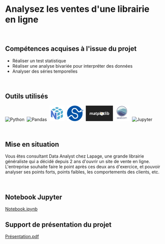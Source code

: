 # Analysez les ventes d'une librairie en ligne

<br>

## Compétences acquises à l'issue du projet
* Réaliser un test statistique
* Réaliser une analyse bivariée pour interpréter des données
* Analyser des séries temporelles

<br>

## Outils utilisés
<img src="https://cdn.jsdelivr.net/gh/devicons/devicon/icons/python/python-original-wordmark.svg" title="Python"  alt="Python" height="50"/>&nbsp;
<img src="https://github.com/StephaneBertrand34/Python_-_Analyse_des_ventes_d_une_librairie_en_ligne/blob/main/img/pandas.jpg" title="Pandas"  alt="Pandas" height="50" fill="white"/>&nbsp;
<img src="https://github.com/StephaneBertrand34/Python-Analysez_les_ventes_d-une_librairie_en_ligne/blob/main/img/numpy.png" title="Numpy"  alt="Numpy" height="50"/>&nbsp;
<img src="https://github.com/StephaneBertrand34/Python-Analysez_les_ventes_d-une_librairie_en_ligne/blob/main/img/scipy-logo.jpg" title="Scipy"  alt="Scipy" height="50"/>&nbsp;
<img src="https://github.com/StephaneBertrand34/Python-Analysez_les_ventes_d-une_librairie_en_ligne/blob/main/img/thumbnail-matplotlib-773540575.jpg" title="Matplotlib"  alt="Matplotlib" height="50"/>
<img src="https://github.com/StephaneBertrand34/Python-Analysez_les_ventes_d-une_librairie_en_ligne/blob/main/img/Seaborn.jpg" title="Seaborn"  alt="Seaborn" height="50"/>&nbsp;
<img src="https://cdn.jsdelivr.net/gh/devicons/devicon/icons/jupyter/jupyter-original-wordmark.svg" title="Jupyter"  alt="Jupyter" height="50"/>&nbsp;

<br>

## Mise en situation
Vous êtes consultant Data Analyst chez Lapage, une grande librairie généraliste qui a décidé depuis 2 ans d'ouvrir un site de vente en ligne.   
L'entreprise souhaite faire le point après ces deux ans d'exercice, et pouvoir analyser ses points forts, points faibles, les comportements des clients, etc.

<br>

## Notebook Jupyter
<a href="https://github.com/StephaneBertrand34/Python-Analysez_les_ventes_d-une_librairie_en_ligne/blob/main/P6.ipynb" target="_blank" title="Notebook.ipynb">Notebook.ipynb</a>

## Support de présentation du projet
<a href="https://github.com/StephaneBertrand34/Python-Analysez_les_ventes_d-une_librairie_en_ligne/blob/main/Bertrand_St%C3%A9phane_1_presentation_022022.pdf" target="_blank" title="Présentation.pdf">Présentation.pdf</a>
